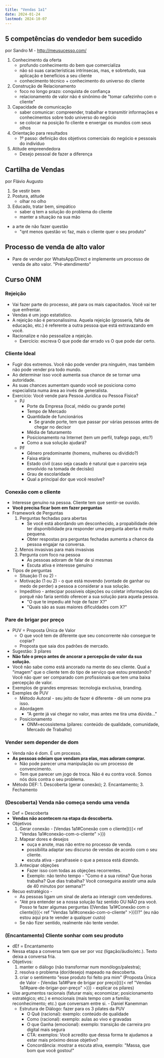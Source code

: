 ```yaml
---
title: "Vendas 1a1"
date: 2024-01-24
lastmod: 2024-10-07
---
```

## 5 competências do vendedor bem sucedido
por Sandro M - http://meusucesso.com/
1. Conhecimento da oferta
    - profundo conhecimento do bem que comercializa
    - não só suas características intrínsecas, mas, e sobretudo, sua aplicação e benefícios a seu cliente
    - conhecimento técnico + conhecimento do universo do cliente
2. Construção de Relacionamento
    - foco no longo prazo: conquista de confiança
    - relacionamento de valor não é sinônimo de "tomar cafezinho com o cliente"
3. Capacidade de comunicação
    - saber comunicar: compreender, trabalhar e transmitir informações e conhecimentos sobre todo universo do negócio
    - se colocar na posição fo cliente e enxergar os mundos com seus olhos
4. Orientação para resultados
    - 1º passo: definição dos objetivos comerciais do negócio e pessoais do indivíduo
5. Atitude empreendedora
    - Desejo pessoal de fazer a diferença

## Cartilha de Vendas
por Flávio Augusto
1. Se vestir bem
2. Postura, atitude
    - olhar no olho
3. Educado, tratar bem, simpático
    - saber q tem a solução do problema do cliente
    - manter a situação na sua mão
- a arte de não fazer questão
    - "qnt menos questão vc faz, mais o cliente quer o seu produto"

## Processo de venda de alto valor
- Pare de vender por WhatsApp/Direct e implemente um processo de venda de alto valor. "Pré-atendimento"

## Curso ONM
### Rejeição
- Vai fazer parte do processo, até para os mais capacitados. Você vai ter que enfrentar.
- Vendas é um jogo estatistico.
- A rejeição não é personalissima. Aquela rejeição (grosseria, falta de educação, etc.) é referente a outra pessoa que está extravazando em você.
- Racionalize e não pessoalize a rejeição.
	- Exercício: escreva O que pode dar errado vs O que pode dar certo.

### Cliente Ideal
- Fugir dos extremos. Você não pode vender pra ninguém, mas também não pode vender pra todo mundo.
- Ao determinar isso você aumenta sua chance de se tornar uma autoridade.
- As suas chances aumentam quando você se posiciona como especialista numa área ao invés de generalista.
- Exercício: Você vende para Pessoa Jurídica ou Pessoa Física?
	- PJ
		- Porte da Empresa (local, médio ou grande porte)
		- Tempo de Mercado
		- Quantidade de funcionários
			- Se grande porte, tem que passar por várias pessoas antes de chegar no decisor
		- Média de faturamento
		- Posicionamento na Internet (tem um perfil, trafego pago, etc?)
		- Como a sua solução ajudará?
	- PF
		- Gênero predominante (homens, mulheres ou dividido?)
		- Faixa etária
		- Estado cívil (caso seja casado é natural que o parceiro seja envolvido na tomada de decisão)
		- Grau de escolaridade
		- Qual a principal dor que você resolve?

### Conexão com o cliente
- Interesse genuíno na pessoa. Cliente tem que sentir-se ouvido.
- **Você precisa ficar bom em fazer perguntas**
- Framework de Perguntas
	1. Perguntas fechadas para abertas
		- Se você está abordando um desconhecido, a propabilidade dele ter disponibilidade pra responder uma pergunta aberta é muito pequena.
		- Obter respostas pra perguntas fechadas aumenta a chance da pessoa engajar na conversa.
	2. Menos invasivas para mais invasivas
	3. Pergunta com foco na pessoa
		- As pessoas adoram de falar de si mesmas
		- Escuta ativa e interesse genuíno
- Tipos de perguntas
	- Situação (1 ou 2) -
	- Motivação (1 ou 2) - o que está movendo (vontade de ganhar ou medo de perder) a pessoa a considerar a sua solução.
	- Impeditivo - antecipar possíveis objeções ou coletar informações do porquê não faria sentido oferecer a sua solução para aquela pessoa.
		- "O que te impediu até hoje de fazer X?"
		- "Quais são as suas maiores dificuldades com X?"

### Pare de brigar por preço
- PUV = Proposta Única de Valor
	- O que você tem de diferente que seu concorrente não consegue te copiar?
	- Proposta que saia dos padrões de mercado.
- Sugestão: 3 pilares
- **Não fale o preço antes de ancorar a percepção de valor da sua solução.**
- Você não sabe como está ancorado na mente do seu cliente. Qual a "imagem" que o cliente tem do tipo de serviço que estou prestando? Você não quer ser comparado com profissionais que tem uma baixa percepção de valor.
- Exemplos de grandes empresas: tecnologia exclusiva, branding.
- Exemples de PUV
	- Método Autoral - seu jeito de fazer é diferente - dê um nome pra isso.
	- Abordagem
		- "A gente já vai chegar no valor, mas antes me tira uma dúvida..."
	- Posicionamento
		- ONM=ecossistema (pilares: conteúdo de qualidade, comunidade, Mercado de Trabalho)

### Vender sem depender de dom
- Venda não é dom. É um processo.
- **As pessoas odeiam que vendam pra elas, mas adoram comprar.**
	- Não pode parecer uma manipulação ou um processo de convencimento.
	- Tem que parecer um jogo de troca. Não é eu contra você. Somos nós dois contra o seu problema.
- Método DEF: 1. Descoberta (gerar conexão); 2. Encantamento; 3. Fechamento

### (Descoberta) Venda não começa sendo uma venda
- Def = Descoberta
- **Vendas não acontecem na etapa da descoberta.**
- Objetivos
	 1. Gerar conexão - [Vendas 1a1#Conexão com o cliente]({{< ref "Vendas 1a1#conexão-com-o-cliente" >}})
	 2. Mapear dores e desejos
		 - ouça e anote, mas não entre no processo de venda.
		 - possibilita adaptar seu discurso de vendas de acordo com o seu cliente.
		 - escuta ativa - parafraseie o que a pessoa está dizendo.
	 3. Antecipar objeções
		 - Fazer isso com todas as objeções recorrentes.
		 - Exemplo: não tenho tempo - "Como é a sua rotina? Que horas trabalha? Que dias trabalha? Você conseguiria assistir uma aula de 40 minutos por semana?"
- Recuo estratégico -
	- As pessoas ligam um sinal de alerta ao interagir com vendedores.
	- "Até pra entender se a nossa solução faz sentido OU NÃO pra você. Posso te fazer algumas perguntas ([Vendas 1a1#Conexão com o cliente]({{< ref "Vendas 1a1#conexão-com-o-cliente" >}}))?" (eu não estou aqui pra te vender a qualquer custo)
	- Se não fizer sentido, realmente não tente vender.

### (Encantamento) Cliente sonhar com seu produto
- dEf = Encantamento
- Nessa etapa a conversa tem que ser por voz (ligação/áudio/etc.). Texto deixa a conversa fria.
- Objetivos:
	1. manter o diálogo (não transformar num monólogo/palestra);
	2. resolva o problema (dor/desejo) mapeado na descoberta.
	3. criar o sentimento "esse produto foi feito pra mim" (Proposta Única de Valor - [Vendas 1a1#Pare de brigar por preço]({{< ref "Vendas 1a1#pare-de-brigar-por-preço" >}}) - explicar os pilares)
- Use argumentos racionais (faturar mais; economizar; posicionamento estratégico; etc.) e emocionais (mais tempo com a família; reconhecimento; etc.) que conversam entre si. - Daniel Kanemman
	-  Estrutura de Diálogo: fazer para os 3 pilates da PUV
		- O Quê (racional): exemplo: conteúdo de qualidade
		- Como (racional): exemplo: aulas ao vivo e gravadas
		- O que Ganha (emocional): exemplo: transição de carreira pro digital mais segura
		- CTA: exemplos: Você acredito que dessa forma te ajudamos a estar mais próximo desse objetivo?
		- Concordância: mostrar a escuta ativa, exemplo: "Massa, que bom que você gostou!"
